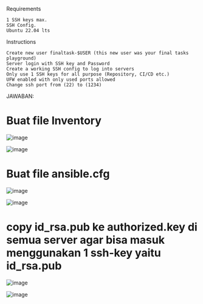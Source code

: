 Requirements

    1 SSH keys max.
    SSH Config.
    Ubuntu 22.04 lts

Instructions

    Create new user finaltask-$USER (this new user was your final tasks playground)
    Server login with SSH key and Password
    Create a working SSH config to log into servers
    Only use 1 SSH keys for all purpose (Repository, CI/CD etc.)
    UFW enabled with only used ports allowed
    Change ssh port from (22) to (1234)

JAWABAN:

# Buat file Inventory

![image](https://github.com/user-attachments/assets/e86b0f87-dd89-46ce-b8bd-2e83d60164ab)

![image](https://github.com/user-attachments/assets/23b1e369-80a1-45bb-8f2f-4887eb16100a)

# Buat file ansible.cfg

![image](https://github.com/user-attachments/assets/7886a00b-7fb5-4dd0-8301-a4bec8d5a001)

![image](https://github.com/user-attachments/assets/b28a92f3-f22f-4d68-9493-1010c6134a33)

# copy id_rsa.pub ke authorized.key di semua server agar bisa masuk menggunakan 1 ssh-key yaitu id_rsa.pub  

![image](https://github.com/user-attachments/assets/4f0e2c96-d3d0-4cca-af0b-45b4b9b6cba8)  

![image](https://github.com/user-attachments/assets/1c2ee05f-3485-4ff8-8cb3-29a244443cb1)
